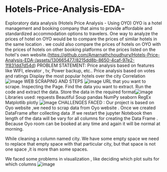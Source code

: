 # Hotels-Price-Analysis-EDA-
Exploratory data analysis (Hotels Price Analysis - Using OYO)
OYO is a hotel management and booking company that aims to provide affordable and standardized accommodation options to travelers. One way to analyze the prices of hotel on OYO would be to compare the prices of similar hotels in the same location . we could also compare the prices of hotels on OYO with the prices of hotels on other booking platforms or the prices listed on the hotel's own website.(https://github.com/Amarnathchoudhury/Hotels-Price-Analysis-EDA-/assets/130665477/8215dd8b-8650-4caf-97e2-1f831dd7d54d)
PROBLEM STATEMENT:
Price analysis based on features like WIFI, elevator , tv, Power backup, etc..
Price analysis based on votes and ratings
Display the most popular hotels over the city
Correlation
![image](https://github.com/Amarnathchoudhury/Hotels-Price-Analysis-EDA-/assets/130665477/ddec0302-663c-45b0-a6aa-ba0b4511a6ca)
WEB SCRAPING AND STEPS ![image](https://github.com/Amarnathchoudhury/Hotels-Price-Analysis-EDA-/assets/130665477/a9f00f61-a586-4ba4-8296-997b8673f705)
URL that you want to scrape.
Inspecting the Page.
Find the data you want to extract.
Run the code and extract the data.
Store the data in the required format![image](https://github.com/Amarnathchoudhury/Hotels-Price-Analysis-EDA-/assets/130665477/560ac58b-f9fe-438d-a6b3-f86633417f9d)
Libraries  used:
requests
Beautiful Soup 
pandas 
NumPy 
seaborn 
RegEx
Matplotlib
plotly
![image](https://github.com/Amarnathchoudhury/Hotels-Price-Analysis-EDA-/assets/130665477/4ddcde5b-6456-4a4d-8a3b-70a9008e619d)
CHALLENGES FACED : 
Our project is based on Oyo website ,we need to scrap data from Oyo website . Once we  created DataFrame  after collecting data .If we restart the jupyter Notebook then length of the data will be vary for all columns for creating the Data Frame .
Because Oyo room can be booked at any time and again it will be normal at morning.

While cleaning a column named city. We have some empty space we need to replace that empty space with that particular city, but that space is not one  space ,it is more than some spaces.

We faced some problems in visualization , like deciding which plot suits for which columns
![image](https://github.com/Amarnathchoudhury/Hotels-Price-Analysis-EDA-/assets/130665477/a8feb232-a85f-4187-94c2-8ac255b82125)


